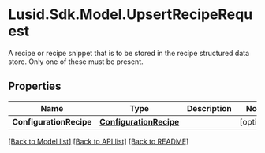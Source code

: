# Lusid.Sdk.Model.UpsertRecipeRequest
A recipe or recipe snippet that is to be stored in the recipe structured data store.  Only one of these must be present.

## Properties

Name | Type | Description | Notes
------------ | ------------- | ------------- | -------------
**ConfigurationRecipe** | [**ConfigurationRecipe**](ConfigurationRecipe.md) |  | [optional] 

[[Back to Model list]](../README.md#documentation-for-models) [[Back to API list]](../README.md#documentation-for-api-endpoints) [[Back to README]](../README.md)


